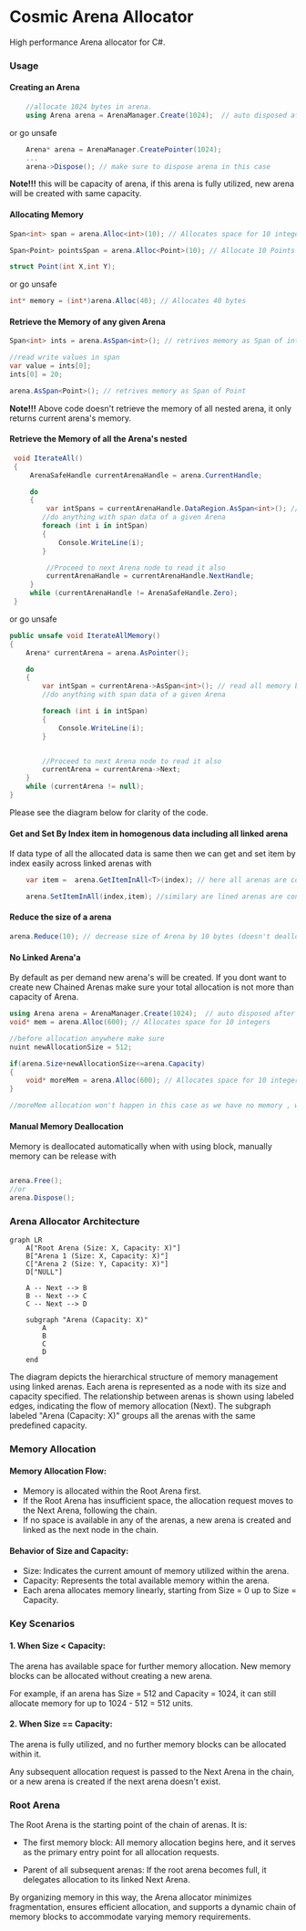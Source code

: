 # Cosmic Arena Allocator
 High performance Arena allocator for C#.

### Usage

#### Creating an Arena

```cs
    //allocate 1024 bytes in arena.
    using Arena arena = ArenaManager.Create(1024);  // auto disposed after exiting current block
```
or go unsafe

```cs
    Arena* arena = ArenaManager.CreatePointer(1024);
    ...
    arena->Dispose(); // make sure to dispose arena in this case
```

<b>Note!!!</b>
this will be capacity of arena, if this arena is fully utilized,
     new arena will be created with same capacity.
 
    
#### Allocating Memory

```cs
Span<int> span = arena.Alloc<int>(10); // Allocates space for 10 integers

Span<Point> pointsSpan = arena.Alloc<Point>(10); // Allocate 10 Points object on arena, Here Point is a Struct

struct Point(int X,int Y);

```

or go unsafe

```cs
int* memory = (int*)arena.Alloc(40); // Allocates 40 bytes
```

#### Retrieve the Memory of any given Arena
```cs
Span<int> ints = arena.AsSpan<int>(); // retrives memory as Span of int

//read write values in span
var value = ints[0];
ints[0] = 20;

arena.AsSpan<Point>(); // retrives memory as Span of Point
```

<b>Note!!!</b>
Above code doesn't retrieve the memory of all nested arena, it only returns current arena's memory.

#### Retrieve the Memory of all the Arena's nested

```cs
 void IterateAll()
 {
     ArenaSafeHandle currentArenaHandle = arena.CurrentHandle;

     do
     {
         var intSpans = currentArenaHandle.DataRegion.AsSpan<int>(); // read all memory block as Span
        //do anything with span data of a given Arena
        foreach (int i in intSpan)
        {
            Console.WriteLine(i);
        }

         //Proceed to next Arena node to read it also
         currentArenaHandle = currentArenaHandle.NextHandle;
     }
     while (currentArenaHandle != ArenaSafeHandle.Zero);
 }
```

or go unsafe

```cs
public unsafe void IterateAllMemory()
{
    Arena* currentArena = arena.AsPointer();

    do
    {
        var intSpan = currentArena->AsSpan<int>(); // read all memory block as Span
        //do anything with span data of a given Arena

        foreach (int i in intSpan)
        {
            Console.WriteLine(i);
        }


        //Proceed to next Arena node to read it also
        currentArena = currentArena->Next;
    }
    while (currentArena != null);
}

```

Please see the diagram below for clarity of the code.


#### Get and Set By Index item in homogenous data including all linked arena

If data type of all the allocated data is same then we can get and set item by index easily across linked arenas with 

```cs
    var item =  arena.GetItemInAll<T>(index); // here all arenas are considered to be combined so indexing will work across arenas even though the are disconnected

    arena.SetItemInAll(index,item); //similary are lined arenas are considered to be single combined

```

#### Reduce the size of a arena

```cs
arena.Reduce(10); // decrease size of Arena by 10 bytes (doesn't deallocate memory only decrement the counter)
```
    
#### No Linked Arena'a
By default as per demand new arena's will be created.
If you dont want to create new Chained Arenas make sure your total allocation is not more than capacity of Arena. 
```cs
using Arena arena = ArenaManager.Create(1024);  // auto disposed after exiting current block
void* mem = arena.Alloc(600); // Allocates space for 10 integers

//before allocation anywhere make sure
nuint newAllocationSize = 512;

if(arena.Size+newAllocationSize<=arena.Capacity)
{
    void* moreMem = arena.Alloc(600); // Allocates space for 10 integers
}

//moreMem allocation won't happen in this case as we have no memory , without this check this allocation will happen in a newly created linked Arena
```


#### Manual Memory Deallocation

Memory is deallocated automatically when with using block, manually memory can be release with 
```cs

arena.Free();
//or
arena.Dispose();

```

### Arena Allocator Architecture 

```mermaid
graph LR
    A["Root Arena (Size: X, Capacity: X)"]
    B["Arena 1 (Size: X, Capacity: X)"]
    C["Arena 2 (Size: Y, Capacity: X)"]
    D["NULL"]

    A -- Next --> B
    B -- Next --> C
    C -- Next --> D

    subgraph "Arena (Capacity: X)"
        A
        B
        C
        D
    end

```

The diagram depicts the hierarchical structure of memory management using linked arenas. Each arena is represented as a node with its size and capacity specified. The relationship between arenas is shown using labeled edges, indicating the flow of memory allocation (Next). The subgraph labeled "Arena (Capacity: X)" groups all the arenas with the same predefined capacity.

### Memory Allocation
#### Memory Allocation Flow:

* Memory is allocated within the Root Arena first.
* If the Root Arena has insufficient space, the allocation request moves to the Next Arena, following the chain.
* If no space is available in any of the arenas, a new arena is created and linked as the next node in the chain.

#### Behavior of Size and Capacity:

* Size: Indicates the current amount of memory utilized within the arena.
* Capacity: Represents the total available memory within the arena.
* Each arena allocates memory linearly, starting from Size = 0 up to Size = Capacity.

### Key Scenarios

#### 1. When Size < Capacity:

The arena has available space for further memory allocation.
New memory blocks can be allocated without creating a new arena.

For example, if an arena has Size = 512 and Capacity = 1024, it can still allocate memory for up to 1024 - 512 = 512 units.

#### 2. When Size == Capacity:

The arena is fully utilized, and no further memory blocks can be allocated within it.

Any subsequent allocation request is passed to the Next Arena in the chain, or a new arena is created if the next arena doesn't exist.

### Root Arena
The Root Arena is the starting point of the chain of arenas. It is:

* The first memory block: All memory allocation begins here, and it serves as the primary entry point for all allocation requests.

* Parent of all subsequent arenas: If the root arena becomes full, it delegates allocation to its linked Next Arena.

By organizing memory in this way, the Arena allocator minimizes fragmentation, ensures efficient allocation, and supports a dynamic chain of memory blocks to accommodate varying memory requirements.
